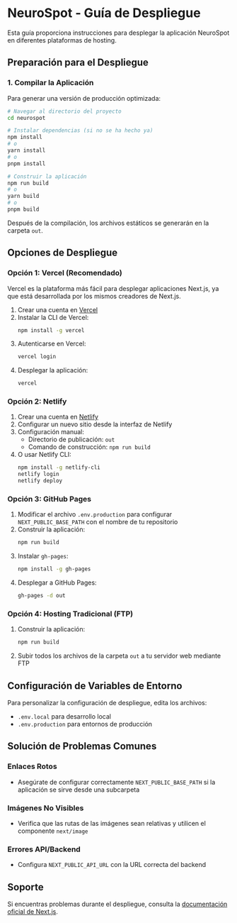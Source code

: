 # NeuroSpot - Guía de Despliegue

Esta guía proporciona instrucciones para desplegar la aplicación NeuroSpot en diferentes plataformas de hosting.

## Preparación para el Despliegue

### 1. Compilar la Aplicación

Para generar una versión de producción optimizada:

```bash
# Navegar al directorio del proyecto
cd neurospot

# Instalar dependencias (si no se ha hecho ya)
npm install
# o
yarn install
# o
pnpm install

# Construir la aplicación
npm run build
# o
yarn build
# o
pnpm build
```

Después de la compilación, los archivos estáticos se generarán en la carpeta `out`.

## Opciones de Despliegue

### Opción 1: Vercel (Recomendado)

Vercel es la plataforma más fácil para desplegar aplicaciones Next.js, ya que está desarrollada por los mismos creadores de Next.js.

1. Crear una cuenta en [Vercel](https://vercel.com)
2. Instalar la CLI de Vercel:
   ```bash
   npm install -g vercel
   ```
3. Autenticarse en Vercel:
   ```bash
   vercel login
   ```
4. Desplegar la aplicación:
   ```bash
   vercel
   ```

### Opción 2: Netlify

1. Crear una cuenta en [Netlify](https://netlify.com)
2. Configurar un nuevo sitio desde la interfaz de Netlify
3. Configuración manual:
   - Directorio de publicación: `out`
   - Comando de construcción: `npm run build`
4. O usar Netlify CLI:
   ```bash
   npm install -g netlify-cli
   netlify login
   netlify deploy
   ```

### Opción 3: GitHub Pages

1. Modificar el archivo `.env.production` para configurar `NEXT_PUBLIC_BASE_PATH` con el nombre de tu repositorio
2. Construir la aplicación:
   ```bash
   npm run build
   ```
3. Instalar `gh-pages`:
   ```bash
   npm install -g gh-pages
   ```
4. Desplegar a GitHub Pages:
   ```bash
   gh-pages -d out
   ```

### Opción 4: Hosting Tradicional (FTP)

1. Construir la aplicación:
   ```bash
   npm run build
   ```
2. Subir todos los archivos de la carpeta `out` a tu servidor web mediante FTP

## Configuración de Variables de Entorno

Para personalizar la configuración de despliegue, edita los archivos:
- `.env.local` para desarrollo local
- `.env.production` para entornos de producción

## Solución de Problemas Comunes

### Enlaces Rotos
- Asegúrate de configurar correctamente `NEXT_PUBLIC_BASE_PATH` si la aplicación se sirve desde una subcarpeta

### Imágenes No Visibles
- Verifica que las rutas de las imágenes sean relativas y utilicen el componente `next/image`

### Errores API/Backend
- Configura `NEXT_PUBLIC_API_URL` con la URL correcta del backend

## Soporte

Si encuentras problemas durante el despliegue, consulta la [documentación oficial de Next.js](https://nextjs.org/docs/deployment). 